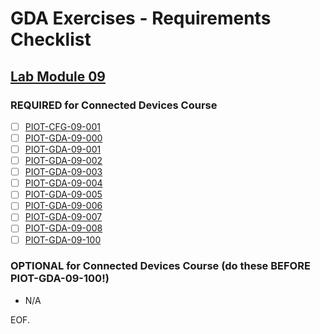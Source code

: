 # GDA Exercises - Requirements Checklist

## [Lab Module 09](https://github.com/orgs/programming-the-iot/projects/1#column-10488503)

### REQUIRED for Connected Devices Course

- [ ] [PIOT-CFG-09-001](https://github.com/programming-the-iot/book-exercise-tasks/issues/163)
- [ ] [PIOT-GDA-09-000](https://github.com/programming-the-iot/book-exercise-tasks/issues/100)
- [ ] [PIOT-GDA-09-001](https://github.com/programming-the-iot/book-exercise-tasks/issues/99)
- [ ] [PIOT-GDA-09-002](https://github.com/programming-the-iot/book-exercise-tasks/issues/106)
- [ ] [PIOT-GDA-09-003](https://github.com/programming-the-iot/book-exercise-tasks/issues/107)
- [ ] [PIOT-GDA-09-004](https://github.com/programming-the-iot/book-exercise-tasks/issues/102)
- [ ] [PIOT-GDA-09-005](https://github.com/programming-the-iot/book-exercise-tasks/issues/103)
- [ ] [PIOT-GDA-09-006](https://github.com/programming-the-iot/book-exercise-tasks/issues/104)
- [ ] [PIOT-GDA-09-007](https://github.com/programming-the-iot/book-exercise-tasks/issues/105)
- [ ] [PIOT-GDA-09-008](https://github.com/programming-the-iot/book-exercise-tasks/issues/152)
- [ ] [PIOT-GDA-09-100](https://github.com/programming-the-iot/book-exercise-tasks/issues/101)

### OPTIONAL for Connected Devices Course (do these BEFORE PIOT-GDA-09-100!)

- N/A

EOF.
